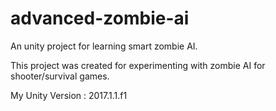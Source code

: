 # advanced-zombie-ai
An unity project for learning smart zombie AI.

This project was created for experimenting with zombie AI for shooter/survival games.

My Unity Version : 2017.1.1.f1
